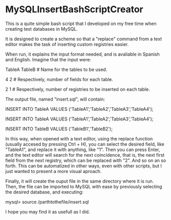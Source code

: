# MySQLInsertBashScriptCreator
This is a quite simple bash script that I developed on my free time when creating test databases in MySQL.

It is designed to create a scheme so that a "replace" command from a text editor makes the task of inserting custom registries easier.

When run, it explains the input format needed, and is avaliable in Spanish and English. Imagine that the input were:

TableA TableB   # Name for the tables to be used.

4 2             # Respectively, number of fields for each table.

2 1             # Respectively, number of registries to be inserted on each table.

The output file, named "insert.sql", will contain:

INSERT INTO TableA VALUES
        ('TableA1','TableA2','TableA3','TableA4');
        
INSERT INTO TableA VALUES
        ('TableA1','TableA2','TableA3','TableA4');
        
        
INSERT INTO TableB VALUES
        ('TableB1','TableB2');

In this way, when opened with a text editor, using the replace function (usually accesed by pressing Ctrl + H), you can select the desired field,
like "TableA1", and replace it with anything, like "1". Then you can press Enter, and the text editor will search for the next coincidence, that is,
the next first field from the next registry, which can be replaced with "2". And so on an so forth. This can be automatized in other ways, even with
other scripts, but I just wanted to present a more visual aproach.

Finally, it will create the ouput file in the same directory where it is run. Then, the file can be imported to MySQL with ease by previously
selecting the desired database, and executing:

mysql> source /parthtothefile/insert.sql

I hope you may find it as usefull as I did.
